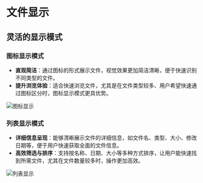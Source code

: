 # 文件显示

## 灵活的显示模式
### 图标显示模式
- **直观简洁**：通过图标的形式展示文件，视觉效果更加简洁清晰，便于快速识别不同类型的文件。
- **提升浏览体验**：适合快速浏览文件，尤其是在文件类型较多、用户希望快速通过图标区分时，图标显示模式更具优势。

![图标显示](/images/file_show_1.png)
### 列表显示模式
- **详细信息呈现**：能够清晰展示文件的详细信息，如文件名、类型、大小、修改日期等，便于用户快速获取全面的文件信息。
- **高效筛选与排序**：支持按名称、日期、大小等多种方式排序，让用户能快速找到所需文件，尤其在文件数量较多时，操作更加高效。

![列表显示](/images/file_show_2.png)


